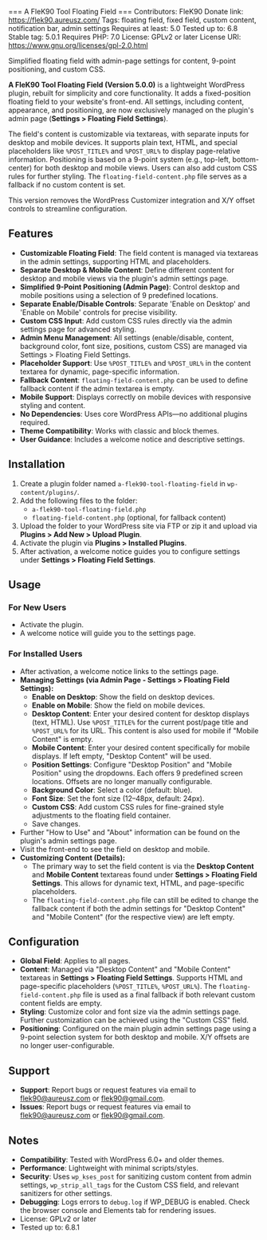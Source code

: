 === A FleK90 Tool Floating Field ===
Contributors: FleK90
Donate link: https://flek90.aureusz.com/
Tags: floating field, fixed field, custom content, notification bar, admin settings
Requires at least: 5.0
Tested up to: 6.8
Stable tag: 5.0.1
Requires PHP: 7.0
License: GPLv2 or later
License URI: https://www.gnu.org/licenses/gpl-2.0.html

Simplified floating field with admin-page settings for content, 9-point positioning, and custom CSS.

**A FleK90 Tool Floating Field (Version 5.0.0)** is a lightweight WordPress plugin, rebuilt for simplicity and core functionality. It adds a fixed-position floating field to your website's front-end. All settings, including content, appearance, and positioning, are now exclusively managed on the plugin's admin page (**Settings > Floating Field Settings**).

The field's content is customizable via textareas, with separate inputs for desktop and mobile devices. It supports plain text, HTML, and special placeholders like `%POST_TITLE%` and `%POST_URL%` to display page-relative information. Positioning is based on a 9-point system (e.g., top-left, bottom-center) for both desktop and mobile views. Users can also add custom CSS rules for further styling. The `floating-field-content.php` file serves as a fallback if no custom content is set.

This version removes the WordPress Customizer integration and X/Y offset controls to streamline configuration.

## Features
- **Customizable Floating Field**: The field content is managed via textareas in the admin settings, supporting HTML and placeholders.
- **Separate Desktop & Mobile Content**: Define different content for desktop and mobile views via the plugin's admin settings page.
- **Simplified 9-Point Positioning (Admin Page)**: Control desktop and mobile positions using a selection of 9 predefined locations.
- **Separate Enable/Disable Controls**: Separate 'Enable on Desktop' and 'Enable on Mobile' controls for precise visibility.
- **Custom CSS Input**: Add custom CSS rules directly via the admin settings page for advanced styling.
- **Admin Menu Management**: All settings (enable/disable, content, background color, font size, positions, custom CSS) are managed via Settings > Floating Field Settings.
- **Placeholder Support**: Use `%POST_TITLE%` and `%POST_URL%` in the content textarea for dynamic, page-specific information.
- **Fallback Content**: `floating-field-content.php` can be used to define fallback content if the admin textarea is empty.
- **Mobile Support**: Displays correctly on mobile devices with responsive styling and content.
- **No Dependencies**: Uses core WordPress APIs—no additional plugins required.
- **Theme Compatibility**: Works with classic and block themes.
- **User Guidance**: Includes a welcome notice and descriptive settings.

## Installation
1. Create a plugin folder named `a-flek90-tool-floating-field` in `wp-content/plugins/`.
2. Add the following files to the folder:
   - `a-flek90-tool-floating-field.php`
   - `floating-field-content.php` (optional, for fallback content)
3. Upload the folder to your WordPress site via FTP or zip it and upload via **Plugins > Add New > Upload Plugin**.
4. Activate the plugin via **Plugins > Installed Plugins**.
5. After activation, a welcome notice guides you to configure settings under **Settings > Floating Field Settings**.

## Usage
### For New Users
- Activate the plugin.
- A welcome notice will guide you to the settings page.

### For Installed Users
- After activation, a welcome notice links to the settings page.
- **Managing Settings (via Admin Page - Settings > Floating Field Settings):**
  - **Enable on Desktop**: Show the field on desktop devices.
  - **Enable on Mobile**: Show the field on mobile devices.
  - **Desktop Content**: Enter your desired content for desktop displays (text, HTML). Use `%POST_TITLE%` for the current post/page title and `%POST_URL%` for its URL. This content is also used for mobile if "Mobile Content" is empty.
  - **Mobile Content**: Enter your desired content specifically for mobile displays. If left empty, "Desktop Content" will be used.
  - **Position Settings**: Configure "Desktop Position" and "Mobile Position" using the dropdowns. Each offers 9 predefined screen locations. Offsets are no longer manually configurable.
  - **Background Color**: Select a color (default: blue).
  - **Font Size**: Set the font size (12–48px, default: 24px).
  - **Custom CSS**: Add custom CSS rules for fine-grained style adjustments to the floating field container.
  - Save changes.
- Further "How to Use" and "About" information can be found on the plugin's admin settings page.
- Visit the front-end to see the field on desktop and mobile.
- **Customizing Content (Details):**
  - The primary way to set the field content is via the **Desktop Content** and **Mobile Content** textareas found under **Settings > Floating Field Settings**. This allows for dynamic text, HTML, and page-specific placeholders.
  - The `floating-field-content.php` file can still be edited to change the fallback content if both the admin settings for "Desktop Content" and "Mobile Content" (for the respective view) are left empty.

## Configuration
- **Global Field**: Applies to all pages.
- **Content**: Managed via "Desktop Content" and "Mobile Content" textareas in **Settings > Floating Field Settings**. Supports HTML and page-specific placeholders (`%POST_TITLE%`, `%POST_URL%`). The `floating-field-content.php` file is used as a final fallback if both relevant custom content fields are empty.
- **Styling**: Customize color and font size via the admin settings page. Further customization can be achieved using the "Custom CSS" field.
- **Positioning**: Configured on the main plugin admin settings page using a 9-point selection system for both desktop and mobile. X/Y offsets are no longer user-configurable.

## Support
- **Support**: Report bugs or request features via email to flek90@aureusz.com or flek90@gmail.com.
- **Issues**: Report bugs or request features via email to flek90@aureusz.com or flek90@gmail.com.

## Notes
- **Compatibility**: Tested with WordPress 6.0+ and older themes.
- **Performance**: Lightweight with minimal scripts/styles.
- **Security**: Uses `wp_kses_post` for sanitizing custom content from admin settings, `wp_strip_all_tags` for the Custom CSS field, and relevant sanitizers for other settings.
- **Debugging**: Logs errors to `debug.log` if WP_DEBUG is enabled. Check the browser console and Elements tab for rendering issues.
- License: GPLv2 or later
- Tested up to: 6.8.1
